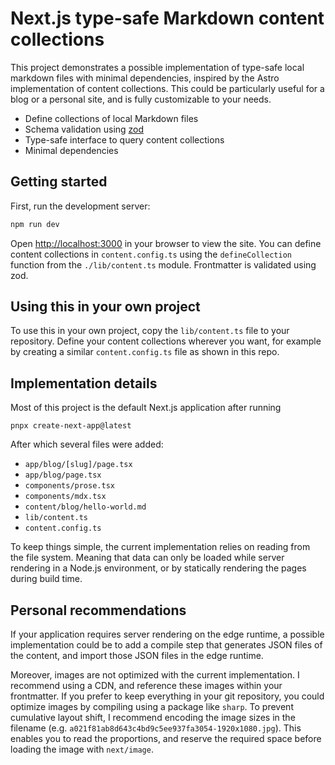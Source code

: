 # Next.js type-safe Markdown content collections

This project demonstrates a possible implementation of type-safe local markdown files with minimal dependencies, inspired by the Astro implementation of content collections. This could be particularly useful for a blog or a personal site, and is fully customizable to your needs.

- Define collections of local Markdown files
- Schema validation using [zod](https://zod.dev/)
- Type-safe interface to query content collections
- Minimal dependencies

## Getting started

First, run the development server:

```bash
npm run dev
```

Open [http://localhost:3000](http://localhost:3000) in your browser to view the site. You can define content collections in `content.config.ts` using the `defineCollection` function from the `./lib/content.ts` module. Frontmatter is validated using zod.

## Using this in your own project

To use this in your own project, copy the `lib/content.ts` file to your repository. Define your content collections wherever you want, for example by creating a similar `content.config.ts` file as shown in this repo.

## Implementation details

Most of this project is the default Next.js application after running

```
pnpx create-next-app@latest
```

After which several files were added:

- `app/blog/[slug]/page.tsx`
- `app/blog/page.tsx`
- `components/prose.tsx`
- `components/mdx.tsx`
- `content/blog/hello-world.md`
- `lib/content.ts`
- `content.config.ts`

To keep things simple, the current implementation relies on reading from the file system. Meaning that data can only be loaded while server rendering in a Node.js environment, or by statically rendering the pages during build time.

## Personal recommendations

If your application requires server rendering on the edge runtime, a possible implementation could be to add a compile step that generates JSON files of the content, and import those JSON files in the edge runtime.

Moreover, images are not optimized with the current implementation. I recommend using a CDN, and reference these images within your frontmatter. If you prefer to keep everything in your git repository, you could optimize images by compiling using a package like `sharp`. To prevent cumulative layout shift, I recommend encoding the image sizes in the filename (e.g. `a021f81ab8d643c4bd9c5ee937fa3054-1920x1080.jpg`). This enables you to read the proportions, and reserve the required space before loading the image with `next/image`.
